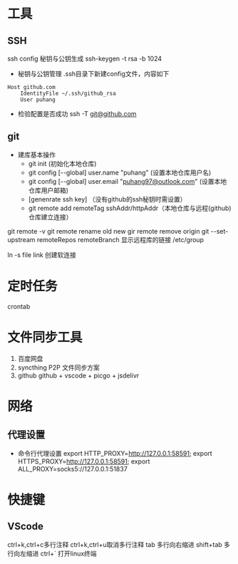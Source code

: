 # 工具
## SSH
ssh config
秘钥与公钥生成
ssh-keygen -t rsa -b 1024
- 秘钥与公钥管理
  .ssh目录下新建config文件，内容如下
``` 
Host github.com
    IdentityFile ~/.ssh/github_rsa
    User puhang
```
- 检验配置是否成功
  ssh -T git@github.com
## git
- 建库基本操作
  - git init (初始化本地仓库)
  - git config [--global] user.name "puhang" (设置本地仓库用户名)
  - git config [--global] user.email "puhang97@outlook.com" (设置本地仓库用户邮箱)
  - [genenrate ssh key] （没有github的ssh秘钥时需设置）
  - git remote add remoteTag sshAddr/httpAddr（本地仓库与远程(github)仓库建立连接）

git remote -v
git remote rename old new
gir remote remove origin
git --set-upstream remoteRepos remoteBranch
显示远程库的链接
/etc/group

ln -s file link 创建软连接
# 定时任务
crontab
# 文件同步工具
1. 百度网盘
2. syncthing
P2P 文件同步方案
3. github
github + vscode + picgo + jsdelivr

# 网络
## 代理设置
- 命令行代理设置
export HTTP_PROXY=http://127.0.0.1:58591; 
export HTTPS_PROXY=http://127.0.0.1:58591; 
export ALL_PROXY=socks5://127.0.0.1:51837

# 快捷键
## VScode
ctrl+k,ctrl+c多行注释
ctrl+k,ctrl+u取消多行注释
tab 多行向右缩进
shift+tab 多行向左缩进
ctrl+` 打开linux终端

